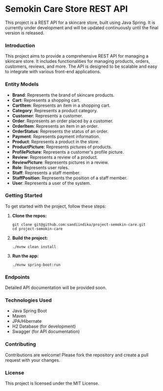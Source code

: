 # Semokin Care Store REST API

This project is a REST API for a skincare store, built using Java Spring. It is currently under development and will be updated continuously until the final version is released.

### Introduction

This project aims to provide a comprehensive REST API for managing a skincare store. It includes functionalities for managing products, orders, customers, reviews, and more. The API is designed to be scalable and easy to integrate with various front-end applications.

### Entity Models

- **Brand**: Represents the brand of skincare products.
- **Cart**: Represents a shopping cart.
- **CartItem**: Represents an item in a shopping cart.
- **Category**: Represents a product category.
- **Customer**: Represents a customer.
- **Order**: Represents an order placed by a customer.
- **OrderItem**: Represents an item in an order.
- **OrderStatus**: Represents the status of an order.
- **Payment**: Represents payment information.
- **Product**: Represents a product in the store.
- **ProductPicture**: Represents pictures of products.
- **ProfilePicture**: Represents a customer's profile picture.
- **Review**: Represents a review of a product.
- **ReviewPicture**: Represents pictures in a review.
- **Role**: Represents user roles.
- **Staff**: Represents a staff member.
- **StaffPosition**: Represents the position of a staff member.
- **User**: Represents a user of the system.

### Getting Started

To get started with the project, follow these steps:

1. **Clone the repos:**
   ```shell
   git clone git@github.com:sandiindika/project-semokin-care.git
   cd project-semokin-care
   ```
   
2. **Build the project:**
   ```shell
   ./mvnw clean install
   ```

3. **Run the app:**
   ```shell
   ./mvnw spring-boot:run
   ```

### Endpoints

Detailed API documentation will be provided soon.

### Technologies Used

- Java Spring Boot
- Maven
- JPA/Hibernate
- H2 Database (for development)
- Swagger (for API documentation)

### Contributing

Contributions are welcome! Please fork the repository and create a pull request with your changes.

### License

This project is licensed under the MIT License.
